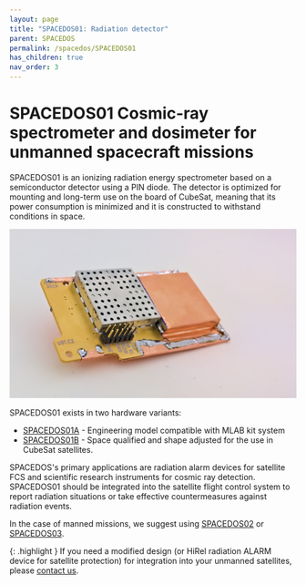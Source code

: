```yaml
---
layout: page
title: "SPACEDOS01: Radiation detector"
parent: SPACEDOS
permalink: /spacedos/SPACEDOS01
has_children: true
nav_order: 3
---
```


# SPACEDOS01 Cosmic-ray spectrometer and dosimeter for unmanned spacecraft missions

SPACEDOS01 is an ionizing radiation energy spectrometer based on a semiconductor detector using a PIN diode. The detector is optimized for mounting and long-term use on the board of CubeSat, meaning that its power consumption is minimized and it is constructed to withstand conditions in space.

![Bottom view on SPACEDOS01B](https://raw.githubusercontent.com/UniversalScientificTechnologies/SPACEDOS01/SPACEDOS01B/doc/src/img/SPACEDOS01B_bottom.jpg)

SPACEDOS01 exists in two hardware variants:

  * [SPACEDOS01A](./SPACEDOS01A.md) - Engineering model compatible with MLAB kit system
  * [SPACEDOS01B](./SPACEDOS01B.md) - Space qualified and shape adjusted for the use in CubeSat satellites.

SPACEDOS's primary applications are radiation alarm devices for satellite FCS and scientific research instruments for cosmic ray detection. SPACEDOS01 should be integrated into the satellite flight control system to report radiation situations or take effective countermeasures against radiation events.  

In the case of manned missions, we suggest using [SPACEDOS02](./SPACEDOS02.md) or [SPACEDOS03](./SPCAEDOS03.md).

{: .highlight }
  If you need a modified design (or HiRel radiation ALARM device for satellite protection) for integration into your unmanned satellites, please [contact us](https://www.ust.cz/about/).
